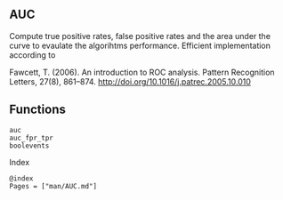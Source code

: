 ## AUC

Compute true positive rates, false positive rates and the area under the curve to evaulate the algorihtms performance.
Efficient implementation according to

Fawcett, T. (2006). An introduction to ROC analysis. Pattern Recognition Letters, 27(8), 861–874. http://doi.org/10.1016/j.patrec.2005.10.010

## Functions

```@docs
auc
auc_fpr_tpr
boolevents
```

Index

```
@index
Pages = ["man/AUC.md"]
```